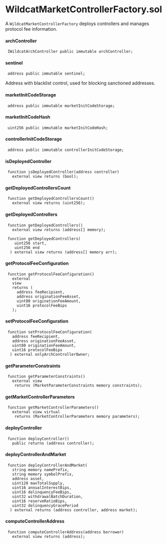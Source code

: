 # WildcatMarketControllerFactory.sol

A `WildcatMarketControllerFactory` deploys controllers and manages protocol fee information.

#### archController

```solidity
 IWildcatArchController public immutable archController;
```



#### sentinel

```solidity
 address public immutable sentinel;
```

Address with blacklist control, used for blocking sanctioned addresses.

#### marketInitCodeStorage

```solidity
 address public immutable marketInitCodeStorage;
```



#### marketInitCodeHash

```solidity
 uint256 public immutable marketInitCodeHash;
```



#### controllerInitCodeStorage

```solidity
 address public immutable controllerInitCodeStorage;
```



#### isDeployedController

```solidity
 function isDeployedController(address controller)
   external view returns (bool);
```



#### getDeployedControllersCount

```solidity
 function getDeployedControllersCount()
   external view returns (uint256);
```



#### getDeployedControllers

```solidity
 function getDeployedControllers()
   external view returns (address[] memory);
   
 function getDeployedControllers(
    uint256 start,
    uint256 end
  ) external view returns (address[] memory arr);
```



#### getProtocolFeeConfiguration

```solidity
 function getProtocolFeeConfiguration()
   external
   view
   returns (
     address feeRecipient,
     address originationFeeAsset,
     uint80 originationFeeAmount,
     uint16 protocolFeeBips
   );
```



#### setProtocolFeeConfiguration

```solidity
 function setProtocolFeeConfiguration(
   address feeRecipient,
   address originationFeeAsset,
   uint80 originationFeeAmount,
   uint16 protocolFeeBips
  ) external onlyArchControllerOwner;
```



#### getParameterConstraints

```solidity
 function getParameterConstraints()
   external view
    returns (MarketParameterConstraints memory constraints);
```



#### getMarketControllerParameters

```solidity
 function getMarketControllerParameters()
   external view virtual
    returns (MarketControllerParameters memory parameters);
```



#### deployController

```solidity
 function deployController()
   public returns (address controller);
```



#### deployControllerAndMarket

```solidity
 function deployControllerAndMarket(
   string memory namePrefix,
   string memory symbolPrefix,
   address asset,
   uint128 maxTotalSupply,
   uint16 annualInterestBips,
   uint16 delinquencyFeeBips,
   uint32 withdrawalBatchDuration,
   uint16 reserveRatioBips,
   uint32 delinquencyGracePeriod
  ) external returns (address controller, address market);
```



#### computeControllerAddress

```solidity
 function computeControllerAddress(address borrower)
   external view returns (address);
```

